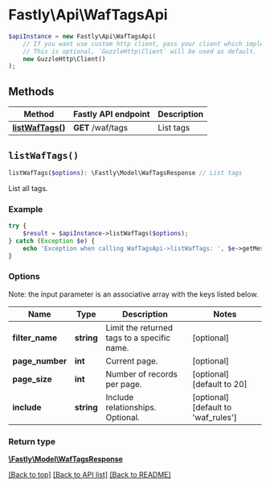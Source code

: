 # Fastly\Api\WafTagsApi


```php
$apiInstance = new Fastly\Api\WafTagsApi(
    // If you want use custom http client, pass your client which implements `GuzzleHttp\ClientInterface`.
    // This is optional, `GuzzleHttp\Client` will be used as default.
    new GuzzleHttp\Client()
);
```

## Methods

Method | Fastly API endpoint | Description
------------- | ------------- | -------------
[**listWafTags()**](WafTagsApi.md#listWafTags) | **GET** /waf/tags | List tags


## `listWafTags()`

```php
listWafTags($options): \Fastly\Model\WafTagsResponse // List tags
```

List all tags.

### Example
```php
try {
    $result = $apiInstance->listWafTags($options);
} catch (Exception $e) {
    echo 'Exception when calling WafTagsApi->listWafTags: ', $e->getMessage(), PHP_EOL;
}
```

### Options

Note: the input parameter is an associative array with the keys listed below.

Name | Type | Description  | Notes
------------- | ------------- | ------------- | -------------
**filter_name** | **string** | Limit the returned tags to a specific name. | [optional]
**page_number** | **int** | Current page. | [optional]
**page_size** | **int** | Number of records per page. | [optional] [default to 20]
**include** | **string** | Include relationships. Optional. | [optional] [default to &#39;waf_rules&#39;]

### Return type

[**\Fastly\Model\WafTagsResponse**](../Model/WafTagsResponse.md)

[[Back to top]](#) [[Back to API list]](../../README.md#endpoints)
[[Back to README]](../../README.md)
